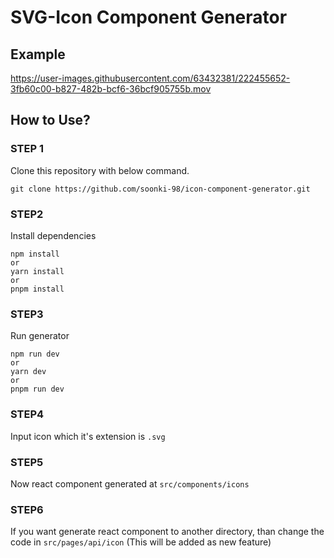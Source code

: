 # SVG-Icon Component Generator

## Example

https://user-images.githubusercontent.com/63432381/222455652-3fb60c00-b827-482b-bcf6-36bcf905755b.mov


## How to Use?

### STEP 1
Clone this repository with below command.
```linux
git clone https://github.com/soonki-98/icon-component-generator.git
```

### STEP2
Install dependencies
```linux
npm install
or
yarn install
or
pnpm install
```

### STEP3
Run generator
```linux
npm run dev
or
yarn dev
or
pnpm run dev
```

### STEP4
Input icon which it's extension is `.svg`

### STEP5
Now react component generated at `src/components/icons`

### STEP6
If you want generate react component to another directory, than change the code in `src/pages/api/icon`
(This will be added as new feature)

